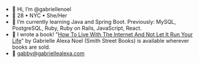 - 👋 Hi, I’m @gabriellenoel
- 🏡 28 • NYC • She/Her
- 🌱 I’m currently learning Java and Spring Boot. Previously: MySQL, PostgreSQL, Ruby, Ruby on Rails, JavaScript, React.
- 📖 I wrote a book! "[How To Live With The Internet And Not Let It Run Your Life](https://www.barnesandnoble.com/w/how-to-live-with-the-internet-and-not-let-it-run-your-life-gabrielle-alexa-noel/1137428227)" by Gabrielle Alexa Noel (Smith Street Books) is available wherever books are sold.
- 💌 gabby@gabriellealexa.com

<!---
gabriellenoel/gabriellenoel is a ✨ special ✨ repository because its `README.md` (this file) appears on your GitHub profile.
You can click the Preview link to take a look at your changes.
--->
